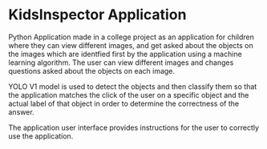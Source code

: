 # KidsInspector Application

Python Application made in a college project as an application for children where they can view different images, and get asked about the objects on the images which are identfied first by the application using a machine learning algorithm. The user can view different images and changes questions asked about the objects on each image.


YOLO V1 model is used to detect the objects and then classify them so that the application matches the click of the user on a specific object and the actual label of that object in order to determine the correctness of the answer.


The application user interface provides instructions for the user to correctly use the application.
